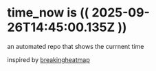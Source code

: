# time_now is (( 2025-09-26T14:45:00.135Z ))

an automated repo that shows the currnent time

inspired by [breakingheatmap](https://github.com/breakingheatmap/breakingheatmap)